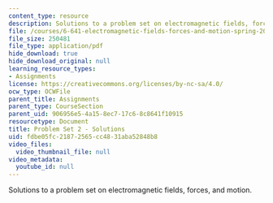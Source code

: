 ```yaml
---
content_type: resource
description: Solutions to a problem set on electromagnetic fields, forces, and motion.
file: /courses/6-641-electromagnetic-fields-forces-and-motion-spring-2005/fdbe05fc21872565cc4831aba52848b8_05_ps02_sol.pdf
file_size: 250481
file_type: application/pdf
hide_download: true
hide_download_original: null
learning_resource_types:
- Assignments
license: https://creativecommons.org/licenses/by-nc-sa/4.0/
ocw_type: OCWFile
parent_title: Assignments
parent_type: CourseSection
parent_uid: 906956e5-4a15-8ec7-17c6-8c8641f10915
resourcetype: Document
title: Problem Set 2 - Solutions
uid: fdbe05fc-2187-2565-cc48-31aba52848b8
video_files:
  video_thumbnail_file: null
video_metadata:
  youtube_id: null
---
```

Solutions to a problem set on electromagnetic fields, forces, and motion.